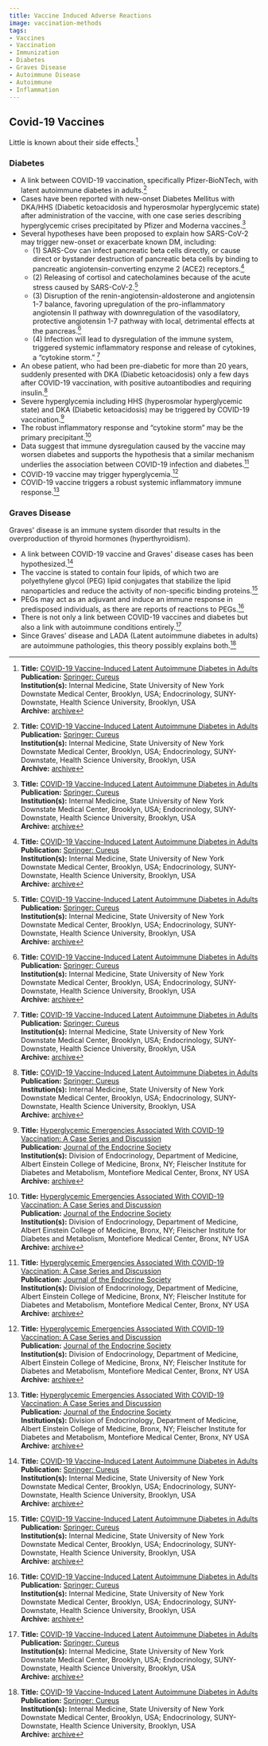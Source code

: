 ```yaml
---
title: Vaccine Induced Adverse Reactions
image: vaccination-methods
tags:
- Vaccines
- Vaccination
- Immunization
- Diabetes
- Graves Disease
- Autoimmune Disease
- Autoimmune
- Inflammation
---
```


## Covid-19 Vaccines

Little is known about their side effects.[^1]

### Diabetes

- A link between COVID-19 vaccination, specifically Pfizer-BioNTech, with latent autoimmune diabetes in adults.[^1]
- Cases have been reported with new-onset Diabetes Mellitus with DKA/HHS (Diabetic ketoacidosis and hyperosmolar hyperglycemic state) after administration of the vaccine, with one case series describing hyperglycemic crises precipitated by Pfizer and Moderna vaccines.[^1]
- Several hypotheses have been proposed to explain how SARS-CoV-2 may trigger new-onset or exacerbate known DM, including:
  - (1) SARS-Cov can infect pancreatic beta cells directly, or cause direct or bystander destruction of pancreatic beta cells by binding to pancreatic angiotensin-converting enzyme 2 (ACE2) receptors.[^1]
  - (2) Releasing of cortisol and catecholamines because of the acute stress caused by SARS-CoV-2.[^1]
  - (3) Disruption of the renin-angiotensin-aldosterone and angiotensin 1-7 balance, favoring upregulation of the pro-inflammatory angiotensin II pathway with downregulation of the vasodilatory, protective angiotensin 1-7 pathway with local, detrimental effects at the pancreas.[^1]
  - (4) Infection will lead to dysregulation of the immune system, triggered systemic inflammatory response and release of cytokines, a “cytokine storm.” [^1]
- An obese patient, who had been pre-diabetic for more than 20 years, suddenly presented with DKA (Diabetic ketoacidosis) only a few days after COVID-19 vaccination, with positive autoantibodies and requiring insulin.[^1]
- Severe hyperglycemia including HHS (hyperosmolar hyperglycemic state) and DKA (Diabetic ketoacidosis) may be triggered by COVID-19 vaccination.[^2]
- The robust inflammatory response and “cytokine storm” may be the primary precipitant.[^2]
- Data suggest that immune dysregulation caused by the vaccine may worsen diabetes and supports the hypothesis that a similar mechanism underlies the association between COVID-19 infection and diabetes.[^2]
- COVID-19 vaccine may trigger hyperglycemia.[^2]
- COVID-19 vaccine triggers a robust systemic inflammatory immune response.[^2]

### Graves Disease

Graves' disease is an immune system disorder that results in the overproduction of thyroid hormones (hyperthyroidism).

- A link between COVID-19 vaccine and Graves' disease cases has been hypothesized.[^1]
- The vaccine is stated to contain four lipids, of which two are polyethylene glycol (PEG) lipid conjugates that stabilize the lipid nanoparticles and reduce the activity of non-specific binding proteins.[^1]
- PEGs may act as an adjuvant and induce an immune response in predisposed individuals, as there are reports of reactions to PEGs.[^1]
- There is not only a link between COVID-19 vaccines and diabetes but also a link with autoimmune conditions entirely.[^1]
- Since Graves' disease and LADA (Latent autoimmune diabetes in adults) are autoimmune pathologies, this theory possibly explains both.[^1]


[^1]: **Title:** [COVID-19 Vaccine-Induced Latent Autoimmune Diabetes in Adults](https://doi.org/10.7759/cureus.33762)<br>
**Publication:** [Springer: Cureus](https://www.cureus.com/)<br>
**Institution(s):** Internal Medicine, State University of New York Downstate Medical Center, Brooklyn, USA; Endocrinology, SUNY-Downstate, Health Science University, Brooklyn, USA<br>
**Archive:** [archive](https://drive.proton.me/urls/3FGFWB6XSG#A6rhTqzyzimp)

[^2]: **Title:** [Hyperglycemic Emergencies Associated With COVID-19 Vaccination: A Case Series and Discussion](https://doi.org/10.1210/jendso/bvab141)<br>
**Publication:** [Journal of the Endocrine Society](https://academic.oup.com/jes)<br>
**Institution(s):** Division of Endocrinology, Department of Medicine, Albert Einstein College of Medicine, Bronx, NY; Fleischer Institute for Diabetes and Metabolism, Montefiore Medical Center, Bronx, NY USA<br>
**Archive:** [archive](https://drive.proton.me/urls/7ZAZC9Z1EM#Ugyf97RyKSQt)

[^3]: **Title:** [](https://jamanetwork.com/journals/jamadermatology/fullarticle/2790587)<br>
**Publication:** []()<br>
**Archive:** [archive]()

[^4]: **Title:** [](https://journals.lww.com/amjdermatopathology/Abstract/2020/06000/Rubella_Vaccine_Persistence_Within_Cutaneous.12.aspx)<br>
**Publication:** []()<br>
**Archive:** [archive]()

[^5]: **Title:** [](https://pubmed.ncbi.nlm.nih.gov/31899704/)<br>
**Publication:** []()<br>
**Archive:** [archive]()

[^6]: **Title:** []()<br>
**Publication:** []()<br>
**Archive:** [archive]()

[^7]: **Title:** []()<br>
**Publication:** []()<br>
**Archive:** [archive]()

[^8]: **Title:** []()<br>
**Publication:** []()<br>
**Archive:** [archive]()

[^9]: **Title:** []()<br>
**Publication:** []()<br>
**Archive:** [archive]()

[^10]: **Title:** []()<br>
**Publication:** []()<br>
**Archive:** [archive]()